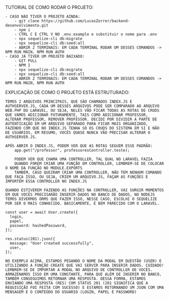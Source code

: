 TUTORIAL DE COMO RODAR O PROJETO:

    - CASO NÃO TIVER O PROJETO AINDA:
        - git clone https://github.com/LucasZorrer/backend-desenvolvimento.git
        - npm i
        - CTRL C E CTRL V NO .env.example e substituir o nome para .env
        - npx sequelize-cli db:migrate
        - npx sequelize-cli db:seed:all
        - ABRIR 2 TERMINAIS: EM CADA TERMINAL RODAR UM DESSES COMANDOS -> NPM RUN MAIN, NPM RUN AUTH
    - CASO JÁ TIVER UM PROJETO BAIXADO:
        - GIT PULL
        - NPM I
        - npx sequelize-cli db:migrate
        - npx sequelize-cli db:seed:all
        - ABRIR 2 TERMINAIS: EM CADA TERMINAL RODAR UM DESSES COMANDOS -> NPM RUN MAIN, NPM RUN AUTH

EXPLICAÇÃO DE COMO O PROJETO ESTÁ ESTRUTURADO:

    TEMOS 2 ARQUIVOS PRINCIPAIS, QUE SÃO CHAMADOS INDEX.JS E AUTHSERVER.JS, CADA UM DESSES ARQUIVOS PODE SER COMPARADO AO ARQUIVO WEB.PHP DO LARAVEL, OU SEJA, NELES VÃO FICAR TODAS AS ROTAS DE CRUDS QUE VAMOS ADICIONAR FUTURAMENTE, TAIS COMO ADICIONAR PROFESSOR, ALTERAR PROFESSOR, REMOVER PROFESSOR. DECIDI POR DIVIDIR A PARTE DE AUTENTICAÇÃO EM UM ARQUIVO SEPARADO PARA FICAR MAIS ORGANIZADO, FAZENDO COM QUE NO INDEX.JS TENHA SÓ OS CRUDS DO SISTEMA EM SI E NÃO DE USUÁRIOS, EM RESUMO, VOCÊS QUASE NUNCA VÃO PRECISAR ALTERAR O AUTHSERVER.JS.

    APÓS ABRIR O INDEX.JS, PODEM VER QUE AS ROTAS SEGUEM ESSE PADRÃO:
        app.get("/professor", professoresController.teste);
    
        PODEM VER QUE CHAMA UMA CONTROLLER, TAL QUAL NO LARAVEL FAZIA
        QUANDO FOREM CRIAR UMA FUNÇÃO EM CONTROLLER, LEMBREM-SE DE COLOCAR O NOME DA FUNÇÃO NO MODULE.EXPORTS
        TAMBÉM, CASO QUEIRAM CRIAR UMA CONTROLLER, NÃO TEM NENHUM COMANDO QUE FAÇA ISSO, OU SEJA, CRIEM UM ARQUIVO.JS, FAÇAM AS FUNÇÕES E IMPORTEM ESSA CONTROLLER NO INDEX.JS

    QUANDO ESTIVEREM FAZENDO AS FUNÇÕES NA CONTROLLER, VAI SURGIR MOMENTOS EM QUE VOCÊS PRECISARÃO INSERIR DADOS NO BANCO DE DADOS, NO NODEJS TEMOS DIVERMOS ORMS QUE FAZEM ISSO, NESSE CASO, ESCOLHI O SEQUELIZE POR SER O MAIS CONHECIDO. BASICAMENTE, É BEM PARECIDO COM O LARAVEL.
    
    const user = await User.create({
      login,
      papel,
      password: hashedPassword,
    });
    
    res.status(201).json({
      message: "User created successfully",
      user,
    });

    NO EXEMPLO ACIMA, ESTAMOS PEGANDO O NOME DA MODAL EM QUESTÃO (USER) E UTILIZANDO A FUNÇÃO CREATE QUE VAI SERVIR PARA INSERIR DADOS. CUIDADO! LEMBREM-SE DE IMPORTAR A MODAL NO ARQUIVO DE CONTROLLER DE VOCÊS.
    ARMAZENAMOS ISSO EM UMA CONSTANTE, PARA QUE ALÉM DE INSERIR NO BANCO, TAMBÉM CONSEGUIMOS RETORNAR UMA RESPOSTA. DESSA FORMA, ESTAMOS ENVIANDO UMA RESPOSTA (RES) COM STATUS 201 (201 SIGNIFICA QUE A REQUISIÇÃO FOI FEITA COM SUCESSO) E ESTAMOS RETORNANDO UM JSON COM UMA MENSAGEM E O CONTEÚDO DO USUARIO (LOGIN, PAPEL E PASSWORD)
